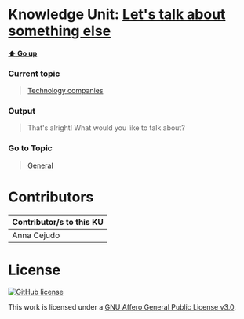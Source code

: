 # Knowledge Unit: [Let&#039;s talk about something else](../../knowledge_units/technology-companies/lets-talk-about-something-else.md)

#### [:arrow_up: Go up](../../topics/technology-companies.md)
### Current topic
> [Technology companies](../../topics/technology-companies.md)
### Output
> That&#039;s alright! What would you like to talk about?
### Go to Topic
> [General](../../topics/general.md)


# Contributors

| Contributor/s to this KU |
| - | 
| Anna Cejudo |

# License
[![GitHub license](https://img.shields.io/github/license/inbrainz/cerebro)](https://github.com/inbrainz/cerebro/blob/master/LICENSE)

This work is licensed under a [GNU Affero General Public License v3.0](https://www.gnu.org/licenses/agpl-3.0.txt).